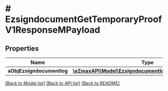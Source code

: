 # # EzsigndocumentGetTemporaryProofV1ResponseMPayload

## Properties

Name | Type | Description | Notes
------------ | ------------- | ------------- | -------------
**aObjEzsigndocumentlog** | [**\eZmaxAPI\Model\EzsigndocumentlogResponseCompound[]**](EzsigndocumentlogResponse.md) |  |

[[Back to Model list]](../../README.md#models) [[Back to API list]](../../README.md#endpoints) [[Back to README]](../../README.md)
